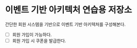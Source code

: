 # 이벤트 기반 아키텍처 연습용 저장소

간단한 회원 시스템을 기반으로 이벤트 기반 아키텍처를 구성해본다.

* [ ] 회원 가입이 가능하다.
* [ ] 회원 가입 시 쿠폰을 발급한다.